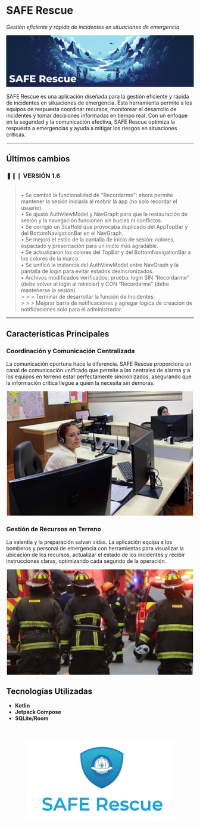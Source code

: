 # SAFE Rescue

*Gestión eficiente y rápida de incidentes en situaciones de emergencia.*

<p align="center">
  <img src="./README/SRCover.png" alt="Portada SAFE Rescue" width="900px">
</p>

SAFE Rescue es una aplicación diseñada para la gestión eficiente y rápida de incidentes en situaciones de emergencia. Esta herramienta permite a los equipos de respuesta coordinar recursos, monitorear el desarrollo de incidentes y tomar decisiones informadas en tiempo real. Con un enfoque en la seguridad y la comunicación efectiva, SAFE Rescue optimiza la respuesta a emergencias y ayuda a mitigar los riesgos en situaciones críticas.

---

## Últimos cambios

### ❚❙❘ VERSIÓN 1.6

> <br>• Se cambió la funcionalidad de "Recordarme": ahora permite mantener la sesión iniciada al reabrir la app (no solo recordar el usuario).
> <br>• Se ajustó AuthViewModel y NavGraph para que la restauración de sesión y la navegación funcionen sin bucles ni conflictos.
> <br>• Se corrigió un Scaffold que provocaba duplicado del AppTopBar y del BottomNavigationBar en el NavGraph.
> <br>• Se mejoró el estilo de la pantalla de inicio de sesión: colores, espaciado y presentación para un inicio más agradable.
> <br>• Se actualizaron los colores del TopBar y del BottomNavigationBar a los colores de la marca.
> <br>• Se unificó la instancia del AuthViewModel entre NavGraph y la pantalla de login para evitar estados desincronizados.
> <br>• Archivos modificados verificados; prueba: login SIN “Recordarme” (debe volver al login al reiniciar) y CON “Recordarme” (debe mantenerse la sesión).
> <br> > > > Terminar de desarrollar la función de Incidentes.
> <br> > > > Mejorar barra de notificaciones y agregar logica de creacion de notificaciones solo para el administrador.

---

## Características Principales

### Coordinación y Comunicación Centralizada
La comunicación oportuna hace la diferencia. SAFE Rescue proporciona un canal de comunicación unificado que permite a las centrales de alarma y a los equipos en terreno estar perfectamente sincronizados, asegurando que la información crítica llegue a quien la necesita sin demoras.

<p align="center">
  <img src="./README/350_central_alarmas_osorno.jpg" alt="Central de Alarmas Osorno" width="500px">
</p>

### Gestión de Recursos en Terreno
La valentía y la preparación salvan vidas. La aplicación equipa a los bomberos y personal de emergencia con herramientas para visualizar la ubicación de los recursos, actualizar el estado de los incidentes y recibir instrucciones claras, optimizando cada segundo de la operación.

<p align="center">
  <img src="./README/bomberos_en_accion.jpg" alt="Bomberos en acción" width="500px">
</p>

## Tecnologías Utilizadas
* **Kotlin**
* **Jetpack Compose**
* **SQLite/Room**

<br>

<p align="center">
  <img src="./README/SafeRescueLogo.png" alt="Safe Rescue Logo" width="400px">
</p>
